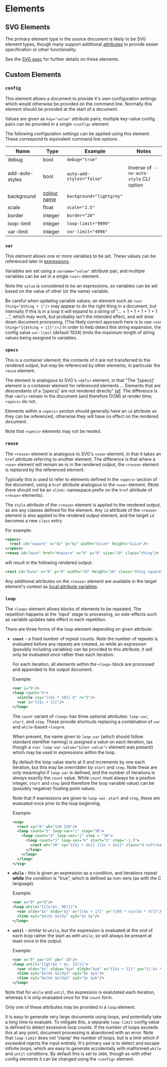 # Elements

## SVG Elements

The primary element type in the source document is likely to be SVG element types, though many support additional [attributes](attributes) to provide easier specification or other functionality.

See the [SVG spec](https://www.w3.org/TR/SVG11/) for further details on these elements.

## Custom Elements

### `config`

This element allows a document to provide it's own configuration settings which would otherwise be provided on the command line.
Normally this element should be provided at the start of a document.

Values are given as `key="value"` attribute pairs; multiple key-value config pairs can be provided in a single `<config>` element.

The following configuration settings can be applied using this element. These correspond to equivalent command line options.

| Name | Type | Example | Notes |
| --- | --- | --- | --- |
| debug | bool | `debug="true"` |
| add-auto-styles | bool | `auto-add-styles="false"` | Inverse of `--no-auto-style` CLI option |
| background | [colour name](https://www.w3.org/TR/SVG11/types.html#ColorKeywords) | `background="lightgrey"` |
| scale | float | `scale="2.5"` |
| border | integer | `border="20"` |
| loop-limit | integer | `loop-limit="9999"` |
| var-limit | integer | `var-limit="4096"` |

### `var`

This element allows one or more variables to be set. These values can be referenced later in [expressions](expressions#variables).

Variables are set using a `varname="value"` attribute pair, and multiple variables can be set in a single `<var>` element.

Note the `value` is considered to be an expressions, so variables can be set based on the value of other (or the same) variable.

Be careful when updating variable values; an element such as `<var thing="$thing + 1"/>` may appear to do the right thing in a document,
but internally if this is in a loop it will expand to a string of "... + 1 + 1 + 1 + 1 + 1 ...", which may work, but probably isn't
the intended effect, and will slow down document processing. (The likely correct approach here is to use `<var thing="{{$thing + 1}}"/>`.)
In order to help detect this string expansion, the config value `var-limit` (default 1024) limits the maximum length of string values
being assigned to variables.

### `specs`

This is a container element; the contents of it are not transferred to the rendered output, but may be referenced by other elements,
in particular the `reuse` element.

The element is analogous to SVG's `<defs>` element, in that "The ‘[specs]’ element is a container element for referenced elements ...
Elements that are descendants of a ‘[specs]’ are not rendered directly" [ref](https://www.w3.org/TR/SVG11/struct.html#DefsElement).
The difference is that `<defs>` remain in the document (and therefore DOM) at render time; `<specs>` do not.

Elements within a `<specs>` section should generally have an `id` attribute so they can be referenced, otherwise they will have no effect on the rendered document.

Note that `<specs>` elements may not be nested.

### `reuse`

The `<reuse>` element is analogous to SVG's `<use>` element, in that it takes an `href` attribute referring to another element.
The difference is that where a `<use>` element will remain as-is in the rendered output, the `<reuse>` element is _replaced_ by the referenced element.

Typically this is used to refer to elements defined in the `<specs>` section of the document, using a `href` attribute analogous to the `<use>` element.
(Note there should _not_ be an `xlink:` namespace prefix on the `href` attribute of `<reuse>` elements).

The `style` attribute of the `<reuse>` element is applied to the rendered output, as are any classes defined for the element.
Any `id` attribute of the `<reuse>` element is also applied to the rendered output element, and the target `id` becomes a new `class` entry.

For example:

```xml
<specs>
  <rect id="square" x="$x" y="$y" width="$size" height="$size"/>
</specs>
<reuse id="base" href="#square" x="0" y="0" size="10" class="thing"/>
```

will result in the following rendered output:

```xml
<rect id="base" x="0" y="0" width="10" height="10" class="thing square"/>
```

Any additional attributes on the `<reuse>` element are available in the target element's context as [local attribute variables](expressions#variable-references).


### `loop`

The `<loop>` element allows blocks of elements to be repeated. The repetition happens at the 'input' stage to processing,
so side-effects such as variable updates take effect in each repetition.

There are three forms of the loop element depending on given attribute:

* **`count`** - a fixed number of repeat counts. Note the number of repeats is evaluated before any repeats are created,
  so while an expression (possibly including variables) can be provided to this attribute, it will only be evaluated once rather than each iteration.

  For each iteration, all elements within the `<loop>` block are processed and appended to the output document.

  Example:

  ```xml
  <var i="0"/>
  <loop count="4">
    <circle cxy="{{$i * 10}} 0" r="5"/>
    <var i="{{$i + 1}}"/>
  </loop>
  ```

  The `count` variant of `<loop>` has three optional attributes: `loop-var`, `start`, and `step`.
  These provide shortcuts replacing a combination of `var` and `while`-based `<loop>`s.

  When present, the name given to `loop-var` (which should follow standard identifier naming) is assigned a value on each iteration,
  (as though a `<var loop-var-value="$iter-value">` element was present) which may be used in expressions within the loop.

  By default the loop value starts at 0 and increments by one each iteration, but this may be overridden by `start` and `step`.
  Note these are only meaningful if `loop-var` is defined, and the number of iterations is always exactly the `count` value.
  While `count` must always be a positive integer, `start` and `step` (and therefore the loop variable value) can be (possibly negative) floating point values.

  Note that if expressions are given to `loop-var`, `start` and `step`, these are evaluated once prior to the loop beginning.

  Example:

  ```xml
  <svg>
    <rect xy="0" wh="120 150"/>
    <loop count="5" loop-var="i" step="30">
      <loop count="4" loop-var="j" step = "30">
        <loop count="3" loop-var="k" start="5" step="-1.5">
          <rect wh="20" xy="{{$j + $k}} {{$i + $k}}" class="d-softshadow"/>
        </loop>
      </loop>
    </loop>
  </svg>
  ```

* **`while`** - this is given an expression as a condition, and iterations repeat **while** the condition is "true", which is defined as non-zero (as with the C language).

  Example:

  ```xml
  <var x="0" y="0"/>
  <loop while="{{le($x, 90)}}">
    <var oldx="$x" oldy="$y" x="{{$x + 1}}" y="{{80 * sin($x * 4)}}"/>
    <line xy1="$oldx $oldy" xy2="$x $y"/>
  </loop>
  ```

* **`until`** - similar to `while`, but the expression is evaluated at the *end* of each loop rather the start as with `while`, so will always be present at least once in the output.

  Example:

  ```xml
  <var x="0" ya="10" yb="-10"/>
  <loop until="{{gt($x * $x, 25)}}">
    <var oldx="$x" oldya="$ya" oldyb="$yb" x="{{$x + 1}}" ya="{{-$x * $x - 10}}" yb="{{$x * $x - 10}}"/>
    <line xy1="$oldx $oldya" xy2="$x $ya"/>
    <line xy1="$oldx $oldyb" xy2="$x $yb"/>
  </loop>
  ```

Note that for `while` and `until`, the expression is evalutated each iteration, whereas it is only evaluated once for the `count` form.

Only one of these attributes may be provided in a `loop` element.

It is easy to generate very large documents using loops, and potentially take a long time to evaluate.
To mitigate this, a separate `loop-limit` config value is defined to detect excessive loop counts. If the number of loops exceeds this at any point, document processing is abandoned with an error.
Note that `loop-limit` does not 'clamp' the number of loops, but is a limit which if exceeded rejects the input entirely. It's primary use is to detect and escape infinite loops, which are easy to generate accidentally with malformed `while` and `until` conditions.
By default this is set to `1000`, though as with other config elements it can be changed using the `<config>` element.
